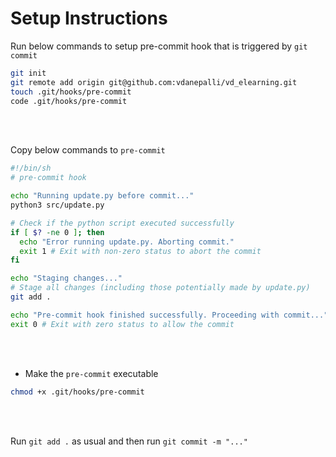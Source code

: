 # Setup Instructions

Run below commands to setup pre-commit hook that is triggered by `git commit`  

```bash
git init
git remote add origin git@github.com:vdanepalli/vd_elearning.git
touch .git/hooks/pre-commit
code .git/hooks/pre-commit
```

<br/><br/>


Copy below commands to `pre-commit`

```bash
#!/bin/sh
# pre-commit hook

echo "Running update.py before commit..."
python3 src/update.py

# Check if the python script executed successfully
if [ $? -ne 0 ]; then
  echo "Error running update.py. Aborting commit."
  exit 1 # Exit with non-zero status to abort the commit
fi

echo "Staging changes..."
# Stage all changes (including those potentially made by update.py)
git add .

echo "Pre-commit hook finished successfully. Proceeding with commit..."
exit 0 # Exit with zero status to allow the commit
```


<br/><br/>

- Make the `pre-commit` executable
```bash
chmod +x .git/hooks/pre-commit
```


<br/><br/>

Run `git add .` as usual and then run `git commit -m "..."`



